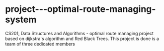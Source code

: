 # project---optimal-route-managing-system
CS201, Data Structures and Algorithms  -  optimal route managing project based on dijkstra's algorithm and Red Black Trees.
This project is done is a team of three dedicated members 
